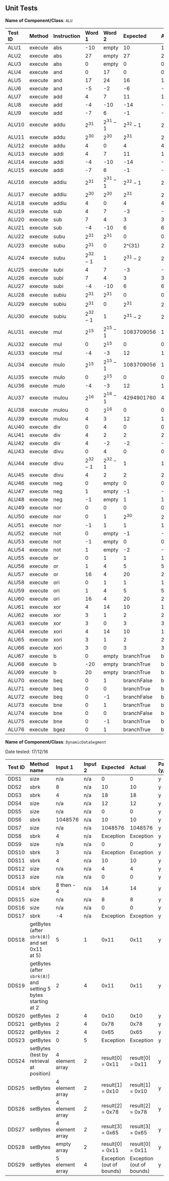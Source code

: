 ## Unit Tests ##

**Name of Component/Class**: `ALU`

| Test ID | Method  | Instruction | Word 1     | Word 2     | Expected    | Actual      | Pass (y/n) | Test Date |
|:--------|:--------|:------------|:-----------|:-----------|:------------|:------------|:-----------|:----------|
| ALU1    | execute | abs         | -10        | empty      | 10          | 10          | y          | 16/2/16   |
| ALU2    | execute | abs         | 27         | empty      | 27          | 27          | y          | 16/2/16   |
| ALU3    | execute | abs         | 0          | empty      | 0           | 0           | y          | 16/2/16   |
| ALU4    | execute | and         | 0          | 17         | 0           | 0           | y          | 16/2/16   |
| ALU5    | execute | and         | 17         | 24         | 16          | 16          | y          | 16/2/16   |
| ALU6    | execute | and         | -5         | -2         | -6          | -6          | y          | 16/2/16   |
| ALU7    | execute | add         | 4          | 7          | 11          | 11          | y          | 16/2/16   |
| ALU8    | execute | add         | -4         | -10        | -14         | -14         | y          | 16/2/16   |
| ALU9    | execute | add         | -7         | 6          | -1          | -1          | y          | 16/2/16   |
| ALU10   | execute | addu        | $2^{31}$   | $2^{31}-1$ | $2^{32}-1$  | $2^{32}-1$  | y          | 16/2/16   |
| ALU11   | execute | addu        | $2^{30}$   | $2^{30}$   | $2^{31}$    | $2^{31}$    | y          | 16/2/16   |
| ALU12   | execute | addu        | 4          | 0          | 4           | 4           | y          | 16/2/16   |
| ALU13   | execute | addi        | 4          | 7          | 11          | 11          | y          | 16/2/16   |
| ALU14   | execute | addi        | -4         | -10        | -14         | -14         | y          | 16/2/16   |
| ALU15   | execute | addi        | -7         | 6          | -1          | -1          | y          | 16/2/16   |
| ALU16   | execute | addiu       | $2^{31}$   | $2^{31}-1$ | $2^{32}-1$  | $2^{32}-1$  | y          | 16/2/16   |
| ALU17   | execute | addiu       | $2^{30}$   | $2^{30}$   | $2^{31}$    | $2^{31}$    | y          | 16/2/16   |
| ALU18   | execute | addiu       | 4          | 0          | 4           | 4           | y          | 16/2/16   |
| ALU19   | execute | sub         | 4          | 7          | -3          | -3          | y          | 16/2/16   |
| ALU20   | execute | sub         | 7          | 4          | 3           | 3           | y          | 16/2/16   |
| ALU21   | execute | sub         | -4         | -10        | 6           | 6           | y          | 16/2/16   |
| ALU22   | execute | subu        | $2^{31}$   | $2^{31}$   | 0           | 0           | y          | 16/2/16   |
| ALU23   | execute | subu        | $2^{31}$   | 0          | 2^{31}      | 2^{31}      | y          | 16/2/16   |
| ALU24   | execute | subu        | $2^{32}-1$ | 1          | $2^{31}-2$  | $2^{31}-2$  | y          | 16/2/16   |
| ALU25   | execute | subi        | 4          | 7          | -3          | -3          | y          | 16/2/16   |
| ALU26   | execute | subi        | 7          | 4          | 3           | 3           | y          | 16/2/16   |
| ALU27   | execute | subi        | -4         | -10        | 6           | 6           | y          | 16/2/16   |
| ALU28   | execute | subiu       | $2^{31}$   | $2^{31}$   | 0           | 0           | y          | 16/2/16   |
| ALU29   | execute | subiu       | $2^{31}$   | 0          | $2^{31}$    | $2^{31}$    | y          | 16/2/16   |
| ALU30   | execute | subiu       | $2^{32}-1$ | 1          | $2^{31}-2$  | $2^{31}-2$  | y          | 16/2/16   |
| ALU31   | execute | mul         | $2^{15}$   | $2^{15}-1$ | 1083709056  | 1083709056  | y          | 16/2/16   |
| ALU32   | execute | mul         | 0          | $2^{15}$   | 0           | 0           | y          | 16/2/16   |
| ALU33   | execute | mul         | -4         | -3         | 12          | 12          | y          | 16/2/16   |
| ALU34   | execute | mulo        | $2^{15}$   | $2^{15}-1$ | 1083709056  | 1083709056  | y          | 16/2/16   |
| ALU35   | execute | mulo        | 0          | $2^{15}$   | 0           | 0           | y          | 16/2/16   |
| ALU36   | execute | mulo        | -4         | -3         | 12          | 12          | y          | 16/2/16   |
| ALU37   | execute | mulou       | $2^16$     | $2^16-1$   | 4294901760  | 4294901760  | y          | 16/2/16   |
| ALU38   | execute | mulou       | 0          | $2^16$     | 0           | 0           | y          | 16/2/16   |
| ALU39   | execute | mulou       | 4          | 3          | 12          | 12          | y          | 16/2/16   |
| ALU40   | execute | div         | 0          | 4          | 0           | 0           | y          | 16/2/16   |
| ALU41   | execute | div         | 4          | 2          | 2           | 2           | y          | 16/2/16   |
| ALU42   | execute | div         | 4          | -2         | -2          | -2          | y          | 16/2/16   |
| ALU43   | execute | divu        | 0          | 4          | 0           | 0           | y          | 16/2/16   |
| ALU44   | execute | divu        | $2^{32}-1$ | $2^{32}-1$ | 1           | 1           | y          | 16/2/16   |
| ALU45   | execute | divu        | 4          | 2          | 2           | 2           | y          | 16/2/16   |
| ALU46   | execute | neg         | 0          | empty      | 0           | 0           | y          | 16/2/16   |
| ALU47   | execute | neg         | 1          | empty      | -1          | -1          | y          | 16/2/16   |
| ALU48   | execute | neg         | -1         | empty      | 1           | 1           | y          | 16/2/16   |
| ALU49   | execute | nor         | 0          | 0          | 0           | 0           | y          | 16/2/16   |
| ALU50   | execute | nor         | 0          | 1          | $2^{30}$    | $2^{30}$    | y          | 16/2/16   |
| ALU51   | execute | nor         | -1         | 1          | 1           | 1           | y          | 16/2/16   |
| ALU52   | execute | not         | 0          | empty      | -1          | -1          | y          | 16/2/16   |
| ALU53   | execute | not         | -1         | empty      | 0           | 0           | y          | 16/2/16   |
| ALU54   | execute | not         | 1          | empty      | -2          | -2          | y          | 16/2/16   |
| ALU55   | execute | or          | 0          | 1          | 1           | 1           | y          | 16/2/16   |
| ALU56   | execute | or          | 1          | 4          | 5           | 5           | y          | 16/2/16   |
| ALU57   | execute | or          | 16         | 4          | 20          | 20          | y          | 16/2/16   |
| ALU58   | execute | ori         | 0          | 1          | 1           | 1           | y          | 16/2/16   |
| ALU59   | execute | ori         | 1          | 4          | 5           | 5           | y          | 16/2/16   |
| ALU60   | execute | ori         | 16         | 4          | 20          | 20          | y          | 16/2/16   |
| ALU61   | execute | xor         | 4          | 14         | 10          | 10          | y          | 16/2/16   |
| ALU62   | execute | xor         | 3          | 1          | 2           | 2           | y          | 16/2/16   |
| ALU63   | execute | xor         | 3          | 0          | 3           | 3           | y          | 16/2/16   |
| ALU64   | execute | xori        | 4          | 14         | 10          | 10          | y          | 16/2/16   |
| ALU65   | execute | xori        | 3          | 1          | 2           | 2           | y          | 16/2/16   |
| ALU66   | execute | xori        | 3          | 0          | 3           | 3           | y          | 16/2/16   |
| ALU67   | execute | b           | 0          | empty      | branchTrue  | branchTrue  | y          | 16/2/16   |
| ALU68   | execute | b           | -20        | empty      | branchTrue  | branchTrue  | y          | 16/2/16   |
| ALU69   | execute | b           | 20         | empty      | branchTrue  | branchTrue  | y          | 16/2/16   |
| ALU70   | execute | beq         | 0          | 1          | branchFalse | branchFalse | y          | 16/2/16   |
| ALU71   | execute | beq         | 0          | 0          | branchTrue  | branchTrue  | y          | 16/2/16   |
| ALU72   | execute | beq         | 0          | -1         | branchFalse | branchFalse | y          | 16/2/16   |
| ALU73   | execute | bne         | 0          | 1          | branchTrue  | branchTrue  | y          | 16/2/16   |
| ALU74   | execute | bne         | 0          | 0          | branchFalse | branchFalse | y          | 16/2/16   |
| ALU75   | execute | bne         | 0          | -1         | branchTrue  | branchTrue  | y          | 16/2/16   |
| ALU76   | execute | bgez        | 0          | 1          | branchTrue  | branchTrue  | y          | 16/2/16   |

**Name of Component/Class**: `DynamicDataSegment`

Date tested: 17/12/16

| Test ID | Method name                                                        | Input 1         | Input 2 | Expected                        | Actual                          | Pass (y/n) |
|:--------|:------------------------------------------------------------|:----------------|:-----------|:--------------------------|:--------------------------|:-----------|
| DDS1    | size                                                               | n/a             | n/a     | 0                               | 0                               | y          |
| DDS2    | sbrk                                                               | 8               | n/a     | 10                              | 10                              | y          |
| DDS3    | sbrk                                                               | 4               | n/a     | 18                              | 18                              | y          |
| DDS4    | size                                                               | n/a             | n/a     | 12                              | 12                              | y          |
| DDS5    | size                                                               | n/a             | n/a     | 0                               | 0                               | y          |
| DDS6    | sbrk                                                               | 1048576         | n/a     | 10                              | 10                              | y          |
| DDS7    | size                                                               | n/a             | n/a     | 1048576                         | 1048576                         | y          |
| DDS8    | sbrk                                                               | 4               | n/a     | Exception                       | Exception                       | y          |
| DDS9    | size                                                               | n/a             | n/a     | 0                               | 0                               | y          |
| DDS10   | sbrk                                                               | 3               | n/a     | Exception                       | Exception                       | y          |
| DDS11   | sbrk                                                               | 4               | n/a     | 10                              | 10                              | y          |
| DDS12   | size                                                               | n/a             | n/a     | 4                               | 4                               | y          |
| DDS13   | size                                                               | n/a             | n/a     | 0                               | 0                               | y          |
| DDS14   | sbrk                                                               | 8 then - 4      | n/a     | 14                              | 14                              | y          |
| DDS15   | size                                                               | n/a             | n/a     | 8                               | 8                               | y          |
| DDS16   | size                                                               | n/a             | n/a     | 0                               | 0                               | y          |
| DDS17   | sbrk                                                               | -4              | n/a     | Exception                       | Exception                       | y          |
| DDS18   | getBytes <br> (after `sbrk(8)`)<br/> and set 0x11 <br> at 5)       | 5               | 1       | 0x11                            | 0x11                            | y          |
| DDS19   | getBytes (after `sbrk(8)`) <br/> and setting 5 bytes starting at 2 | 2               | 4       | 0x11                            | 0x11                            | y          |
| DDS20   | getBytes                                                           | 2               | 4       | 0x10                            | 0x10                            | y          |
| DDS21   | getBytes                                                           | 2               | 4       | 0x78                            | 0x78                            | y          |
| DDS22   | getBytes                                                           | 2               | 4       | 0x65                            | 0x65                            | y          |
| DDS23   | getBytes                                                           | 0               | 5       | Exception                       | Exception                       | y          |
| DDS24   | setBytes <br> (test by retrieval<br> at position)                  | 4 element array | 2       | result[0] = 0x11                | result[0] = 0x11                | y          |
| DDS25   | setBytes                                                           | 4 element array | 2       | result[1] = 0x10                | result[1] = 0x10                | y          |
| DDS26   | setBytes                                                           | 4 element array | 2       | result[2] = 0x78                | result[2] = 0x78                | y          |
| DDS27   | setBytes                                                           | 4 element array | 2       | result[3] = 0x65                | result[3] = 0x65                | y          |
| DDS28   | setBytes                                                           | empty array     | 2       | result[0] = 0x11                | result[0] = 0x11                | y          |
| DDS29   | setBytes                                                           | 5 element array | 4       | Exception (out of bounds) | Exception (out of bounds) | y          |
